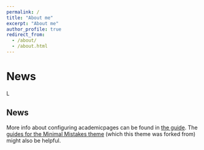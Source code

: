 ```yaml
---
permalink: /
title: "About me"
excerpt: "About me"
author_profile: true
redirect_from: 
  - /about/
  - /about.html
---
```




News
======
L

News
------
More info about configuring academicpages can be found in [the guide](https://academicpages.github.io/markdown/). The [guides for the Minimal Mistakes theme](https://mmistakes.github.io/minimal-mistakes/docs/configuration/) (which this theme was forked from) might also be helpful.
